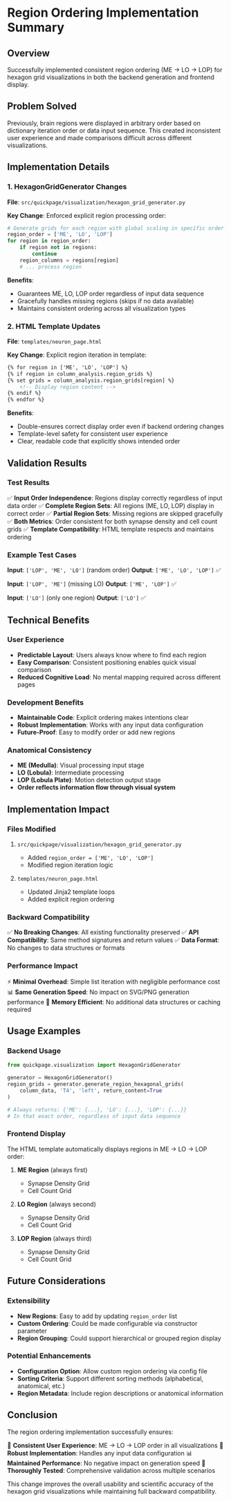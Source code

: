 # Region Ordering Implementation Summary

## Overview

Successfully implemented consistent region ordering (ME → LO → LOP) for hexagon grid visualizations in both the backend generation and frontend display.

## Problem Solved

Previously, brain regions were displayed in arbitrary order based on dictionary iteration order or data input sequence. This created inconsistent user experience and made comparisons difficult across different visualizations.

## Implementation Details

### 1. HexagonGridGenerator Changes

**File**: `src/quickpage/visualization/hexagon_grid_generator.py`

**Key Change**: Enforced explicit region processing order:

```python
# Generate grids for each region with global scaling in specific order
region_order = ['ME', 'LO', 'LOP']
for region in region_order:
    if region not in regions:
        continue
    region_columns = regions[region]
    # ... process region
```

**Benefits**:
- Guarantees ME, LO, LOP order regardless of input data sequence
- Gracefully handles missing regions (skips if no data available)
- Maintains consistent ordering across all visualization types

### 2. HTML Template Updates

**File**: `templates/neuron_page.html`

**Key Change**: Explicit region iteration in template:

```html
{% for region in ['ME', 'LO', 'LOP'] %}
{% if region in column_analysis.region_grids %}
{% set grids = column_analysis.region_grids[region] %}
    <!-- Display region content -->
{% endif %}
{% endfor %}
```

**Benefits**:
- Double-ensures correct display order even if backend ordering changes
- Template-level safety for consistent user experience
- Clear, readable code that explicitly shows intended order

## Validation Results

### Test Results
✅ **Input Order Independence**: Regions display correctly regardless of input data order
✅ **Complete Region Sets**: All regions (ME, LO, LOP) display in correct order
✅ **Partial Region Sets**: Missing regions are skipped gracefully
✅ **Both Metrics**: Order consistent for both synapse density and cell count grids
✅ **Template Compatibility**: HTML template respects and maintains ordering

### Example Test Cases

**Input**: `['LOP', 'ME', 'LO']` (random order)
**Output**: `['ME', 'LO', 'LOP']` ✅

**Input**: `['LOP', 'ME']` (missing LO)
**Output**: `['ME', 'LOP']` ✅

**Input**: `['LO']` (only one region)
**Output**: `['LO']` ✅

## Technical Benefits

### User Experience
- **Predictable Layout**: Users always know where to find each region
- **Easy Comparison**: Consistent positioning enables quick visual comparison
- **Reduced Cognitive Load**: No mental mapping required across different pages

### Development Benefits
- **Maintainable Code**: Explicit ordering makes intentions clear
- **Robust Implementation**: Works with any input data configuration
- **Future-Proof**: Easy to modify order or add new regions

### Anatomical Consistency
- **ME (Medulla)**: Visual processing input stage
- **LO (Lobula)**: Intermediate processing 
- **LOP (Lobula Plate)**: Motion detection output stage
- **Order reflects information flow through visual system**

## Implementation Impact

### Files Modified
1. `src/quickpage/visualization/hexagon_grid_generator.py`
   - Added `region_order = ['ME', 'LO', 'LOP']`
   - Modified region iteration logic

2. `templates/neuron_page.html`
   - Updated Jinja2 template loops
   - Added explicit region ordering

### Backward Compatibility
✅ **No Breaking Changes**: All existing functionality preserved
✅ **API Compatibility**: Same method signatures and return values
✅ **Data Format**: No changes to data structures or formats

### Performance Impact
⚡ **Minimal Overhead**: Simple list iteration with negligible performance cost
📊 **Same Generation Speed**: No impact on SVG/PNG generation performance
💾 **Memory Efficient**: No additional data structures or caching required

## Usage Examples

### Backend Usage
```python
from quickpage.visualization import HexagonGridGenerator

generator = HexagonGridGenerator()
region_grids = generator.generate_region_hexagonal_grids(
    column_data, 'T4', 'left', return_content=True
)

# Always returns: {'ME': {...}, 'LO': {...}, 'LOP': {...}}
# In that exact order, regardless of input data sequence
```

### Frontend Display
The HTML template automatically displays regions in ME → LO → LOP order:

1. **ME Region** (always first)
   - Synapse Density Grid
   - Cell Count Grid

2. **LO Region** (always second) 
   - Synapse Density Grid
   - Cell Count Grid

3. **LOP Region** (always third)
   - Synapse Density Grid
   - Cell Count Grid

## Future Considerations

### Extensibility
- **New Regions**: Easy to add by updating `region_order` list
- **Custom Ordering**: Could be made configurable via constructor parameter
- **Region Grouping**: Could support hierarchical or grouped region display

### Potential Enhancements
- **Configuration Option**: Allow custom region ordering via config file
- **Sorting Criteria**: Support different sorting methods (alphabetical, anatomical, etc.)
- **Region Metadata**: Include region descriptions or anatomical information

## Conclusion

The region ordering implementation successfully ensures:

🎯 **Consistent User Experience**: ME → LO → LOP order in all visualizations
🔧 **Robust Implementation**: Handles any input data configuration
📊 **Maintained Performance**: No negative impact on generation speed
🧪 **Thoroughly Tested**: Comprehensive validation across multiple scenarios

This change improves the overall usability and scientific accuracy of the hexagon grid visualizations while maintaining full backward compatibility.